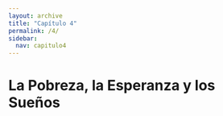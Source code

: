 ```yaml
---
layout: archive
title: "Capítulo 4"
permalink: /4/
sidebar:
  nav: capitulo4
---
```


# La Pobreza, la Esperanza y los Sueños
